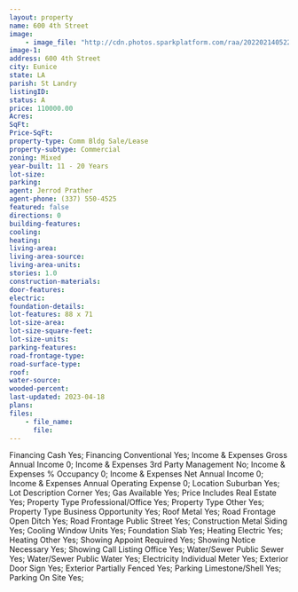 ```yaml
---
layout: property
name: 600 4th Street
image:
    - image_file: "http://cdn.photos.sparkplatform.com/raa/20220214052259710544000000.jpg"
image-1:
address: 600 4th Street
city: Eunice
state: LA
parish: St Landry
listingID: 
status: A
price: 110000.00
Acres: 
SqFt: 
Price-SqFt: 
property-type: Comm Bldg Sale/Lease
property-subtype: Commercial
zoning: Mixed
year-built: 11 - 20 Years
lot-size: 
parking: 
agent: Jerrod Prather
agent-phone: (337) 550-4525
featured: false
directions: 0
building-features: 
cooling: 
heating: 
living-area: 
living-area-source: 
living-area-units: 
stories: 1.0
construction-materials: 
door-features: 
electric: 
foundation-details: 
lot-features: 88 x 71
lot-size-area: 
lot-size-square-feet: 
lot-size-units: 
parking-features: 
road-frontage-type: 
road-surface-type: 
roof: 
water-source: 
wooded-percent: 
last-updated: 2023-04-18
plans: 
files:
    - file_name:
      file:
---
```

Financing	Cash	Yes;
Financing	Conventional	Yes;
Income & Expenses	Gross Annual Income	0;
Income & Expenses	3rd Party Management	No;
Income & Expenses	% Occupancy	0;
Income & Expenses	Net Annual Income	0;
Income & Expenses	Annual Operating Expense	0;
Location	Suburban	Yes;
Lot Description	Corner	Yes;
Gas	Available	Yes;
Price Includes	Real Estate	Yes;
Property Type	Professional/Office	Yes;
Property Type	Other	Yes;
Property Type	Business Opportunity	Yes;
Roof	Metal	Yes;
Road Frontage	Open Ditch	Yes;
Road Frontage	Public Street	Yes;
Construction	Metal Siding	Yes;
Cooling	Window Units	Yes;
Foundation	Slab	Yes;
Heating	Electric	Yes;
Heating	Other	Yes;
Showing	Appoint Required	Yes;
Showing	Notice Necessary	Yes;
Showing	Call Listing Office	Yes;
Water/Sewer	Public Sewer	Yes;
Water/Sewer	Public Water	Yes;
Electricity	Individual Meter	Yes;
Exterior	Door Sign	Yes;
Exterior	Partially Fenced	Yes;
Parking	Limestone/Shell	Yes;
Parking	On Site	Yes;

